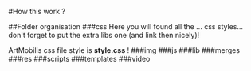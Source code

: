 #How this work ?

##Folder organisation
###css
Here you will found all the ... css styles...
don't forget to put the extra libs one (and link then nicely)!

ArtMobilis css file style is __style.css__ !
###img
###js
###lib
###merges
###res
###scripts
###templates
###video
